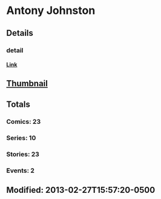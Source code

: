 # Antony  Johnston 
## Details
### detail
#### [Link](http://marvel.com/comics/creators/10157/antony_johnston?utm_campaign=apiRef&utm_source=225578a89fc76f3d20fbffda5d17a88d)
## [Thumbnail](http://i.annihil.us/u/prod/marvel/i/mg/b/40/image_not_available.jpg)
## Totals
### Comics: 23
### Series: 10
### Stories: 23
### Events: 2
## Modified: 2013-02-27T15:57:20-0500